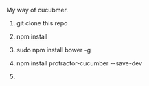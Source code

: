 My way of cucubmer.


1. git clone this repo
2. npm install
3. sudo npm install bower -g
4. npm install protractor-cucumber --save-dev

5.
